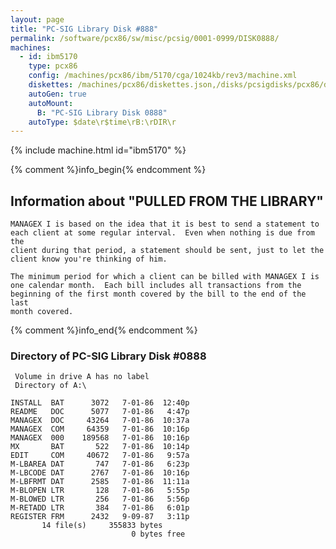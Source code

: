 ```yaml
---
layout: page
title: "PC-SIG Library Disk #888"
permalink: /software/pcx86/sw/misc/pcsig/0001-0999/DISK0888/
machines:
  - id: ibm5170
    type: pcx86
    config: /machines/pcx86/ibm/5170/cga/1024kb/rev3/machine.xml
    diskettes: /machines/pcx86/diskettes.json,/disks/pcsigdisks/pcx86/diskettes.json
    autoGen: true
    autoMount:
      B: "PC-SIG Library Disk 0888"
    autoType: $date\r$time\rB:\rDIR\r
---
```


{% include machine.html id="ibm5170" %}

{% comment %}info_begin{% endcomment %}

## Information about "PULLED FROM THE LIBRARY"

    MANAGEX I is based on the idea that it is best to send a statement to
    each client at some regular interval.  Even when nothing is due from the
    client during that period, a statement should be sent, just to let the
    client know you're thinking of him.
    
    The minimum period for which a client can be billed with MANAGEX I is
    one calendar month.  Each bill includes all transactions from the
    beginning of the first month covered by the bill to the end of the last
    month covered.
{% comment %}info_end{% endcomment %}


### Directory of PC-SIG Library Disk #0888

     Volume in drive A has no label
     Directory of A:\

    INSTALL  BAT      3072   7-01-86  12:40p
    README   DOC      5077   7-01-86   4:47p
    MANAGEX  DOC     43264   7-01-86  10:37a
    MANAGEX  COM     64359   7-01-86  10:16p
    MANAGEX  000    189568   7-01-86  10:16p
    MX       BAT       522   7-01-86  10:14p
    EDIT     COM     40672   7-01-86   9:57a
    M-LBAREA DAT       747   7-01-86   6:23p
    M-LBCODE DAT      2767   7-01-86  10:16p
    M-LBFRMT DAT      2585   7-01-86  11:11a
    M-BLOPEN LTR       128   7-01-86   5:55p
    M-BLOWED LTR       256   7-01-86   5:56p
    M-RETADD LTR       384   7-01-86   6:01p
    REGISTER FRM      2432   9-09-87   3:11p
           14 file(s)     355833 bytes
                               0 bytes free
